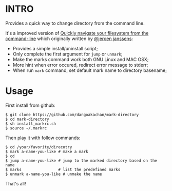 INTRO
=====

Provides a quick way to change directory from the command line.

It's a improved version of [Quickly navigate your filesystem from the command-line](http://jeroenjanssens.com/2013/08/16/quickly-navigate-your-filesystem-from-the-command-line.html) which originally written by [@jeroen janssens](https://twitter.com/jeroenhjanssens/):

* Provides a simple install/uninstall script;
* Only complete the first argument for `jump` or `unmark`;
* Make the marks command work both GNU Linux and MAC OSX;
* More hint when error occured, redirect error message to stderr;
* When run `mark` command, set default mark name to directory basename;

Usage
=====

First install from github:

    $ git clone https://github.com/dangoakachan/mark-directory
    $ cd mark-directory
    $ sh install_markrc.sh
    $ source ~/.markrc

Then play it with follow commands:

    $ cd /your/favorite/direcotry
    $ mark a-name-you-like # make a mark
    $ cd
    $ jump a-name-you-like # jump to the marked directory based on the name
    $ marks                # list the predefined marks
    $ unmark a-name-you-like # unmake the name

That's all!
